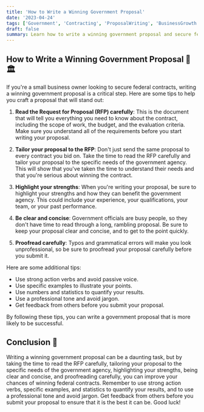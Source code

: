```yaml
---
title: 'How to Write a Winning Government Proposal'
date: '2023-04-24'
tags: ['Government', 'Contracting', 'ProposalWriting', 'BusinessGrowth']
draft: false
summary: Learn how to write a winning government proposal and secure federal contracts for your small business. 💼🏛️
---
```


## How to Write a Winning Government Proposal 💼🏛️

If you're a small business owner looking to secure federal contracts, writing a winning government proposal is a critical step. Here are some tips to help you craft a proposal that will stand out:

1. **Read the Request for Proposal (RFP) carefully**: This is the document that will tell you everything you need to know about the contract, including the scope of work, the budget, and the evaluation criteria. Make sure you understand all of the requirements before you start writing your proposal.

2. **Tailor your proposal to the RFP**: Don't just send the same proposal to every contract you bid on. Take the time to read the RFP carefully and tailor your proposal to the specific needs of the government agency. This will show that you've taken the time to understand their needs and that you're serious about winning the contract.

3. **Highlight your strengths**: When you're writing your proposal, be sure to highlight your strengths and how they can benefit the government agency. This could include your experience, your qualifications, your team, or your past performance.

4. **Be clear and concise**: Government officials are busy people, so they don't have time to read through a long, rambling proposal. Be sure to keep your proposal clear and concise, and to get to the point quickly.

5. **Proofread carefully**: Typos and grammatical errors will make you look unprofessional, so be sure to proofread your proposal carefully before you submit it.

Here are some additional tips:

- Use strong action verbs and avoid passive voice.
- Use specific examples to illustrate your points.
- Use numbers and statistics to quantify your results.
- Use a professional tone and avoid jargon.
- Get feedback from others before you submit your proposal.

By following these tips, you can write a government proposal that is more likely to be successful.

## Conclusion 🎉

Writing a winning government proposal can be a daunting task, but by taking the time to read the RFP carefully, tailoring your proposal to the specific needs of the government agency, highlighting your strengths, being clear and concise, and proofreading carefully, you can improve your chances of winning federal contracts. Remember to use strong action verbs, specific examples, and statistics to quantify your results, and to use a professional tone and avoid jargon. Get feedback from others before you submit your proposal to ensure that it is the best it can be. Good luck!
